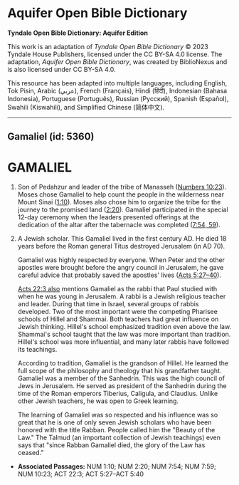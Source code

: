 # Aquifer Open Bible Dictionary

**Tyndale Open Bible Dictionary: Aquifer Edition**

This work is an adaptation of *Tyndale Open Bible Dictionary* © 2023 Tyndale House Publishers, licensed under the CC BY\-SA 4\.0 license. The adaptation, *Aquifer Open Bible Dictionary*, was created by BiblioNexus and is also licensed under CC BY\-SA 4\.0\.

This resource has been adapted into multiple languages, including English, Tok Pisin, Arabic (عربي), French (Français), Hindi (हिंदी), Indonesian (Bahasa Indonesia), Portuguese (Português), Russian (Русский), Spanish (Español), Swahili (Kiswahili), and Simplified Chinese (简体中文).



--------------------------------

## Gamaliel (id: 5360)

GAMALIEL
========

1. Son of Pedahzur and leader of the tribe of Manasseh ([Numbers 10:23](https://ref.ly/Num10:23)). Moses chose Gamaliel to help count the people in the wilderness near Mount Sinai ([1:10](https://ref.ly/Num1:10)). Moses also chose him to organize the tribe for the journey to the promised land ([2:20](https://ref.ly/Num2:20)). Gamaliel participated in the special 12\-day ceremony when the leaders presented offerings at the dedication of the altar after the tabernacle was completed ([7:54, 59](https://ref.ly/Num7:54,Num7:59)).
2. A Jewish scholar. This Gamaliel lived in the first century AD. He died 18 years before the Roman general Titus destroyed Jerusalem (in AD 70\).

    Gamaliel was highly respected by everyone. When Peter and the other apostles were brought before the angry council in Jerusalem, he gave careful advice that probably saved the apostles' lives ([Acts 5:27–40](https://ref.ly/Acts5:27-Acts5:40)).

    [Acts 22:3 also](https://ref.ly/Acts22:3) mentions Gamaliel as the rabbi that Paul studied with when he was young in Jerusalem. A rabbi is a Jewish religious teacher and leader. During that time in Israel, several groups of rabbis developed. Two of the most important were the competing Pharisee schools of Hillel and Shammai. Both teachers had great influence on Jewish thinking. Hillel's school emphasized tradition even above the law. Shammai's school taught that the law was more important than tradition. Hillel's school was more influential, and many later rabbis have followed its teachings.

    According to tradition, Gamaliel is the grandson of Hillel. He learned the full scope of the philosophy and theology that his grandfather taught. Gamaliel was a member of the Sanhedrin. This was the high council of Jews in Jerusalem. He served as president of the Sanhedrin during the time of the Roman emperors Tiberius, Caligula, and Claudius. Unlike other Jewish teachers, he was open to Greek learning.

    The learning of Gamaliel was so respected and his influence was so great that he is one of only seven Jewish scholars who have been honored with the title Rabban. People called him the "Beauty of the Law." The Talmud (an important collection of Jewish teachings) even says that "since Rabban Gamaliel died, the glory of the Law has ceased."

* **Associated Passages:** NUM 1:10; NUM 2:20; NUM 7:54; NUM 7:59; NUM 10:23; ACT 22:3; ACT 5:27–ACT 5:40


